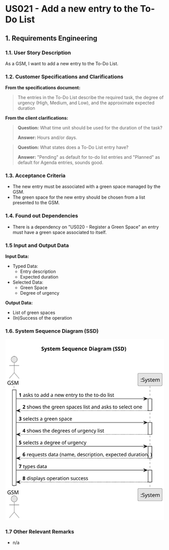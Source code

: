 # US021 - Add a new entry to the To-Do List


## 1. Requirements Engineering

### 1.1. User Story Description

As a GSM, I want to add a new entry to the To-Do List.

### 1.2. Customer Specifications and Clarifications 

**From the specifications document:**

> The entries in the To-Do List describe the required task, the degree of urgency (High, Medium, and Low), and the approximate expected duration

**From the client clarifications:**

> **Question:** What time unit should be used for the duration of the task?
>
> **Answer:** Hours and/or days.

> **Question:** What states does a To-Do List entry have?
>
> **Answer:** "Pending" as default for to-do list entries and "Planned" as default for Agenda entries, sounds good.

### 1.3. Acceptance Criteria

* The new entry must be associated with a green space managed by the GSM.
* The green space for the new entry should be chosen from a list presented to the GSM.

### 1.4. Found out Dependencies

* There is a dependency on "US020 - Register a Green Space" an entry must have a green space associated to itself.

### 1.5 Input and Output Data

**Input Data:**

* Typed Data:
    * Entry description
    * Expected duration
* Selected Data:
    * Green Space
    * Degree of urgency
  
**Output Data:**

* List of green spaces
* (In)Success of the operation


### 1.6. System Sequence Diagram (SSD)

![System Sequence Diagram - Alternative One](svg/us021-system-sequence-diagram.svg)

### 1.7 Other Relevant Remarks

* n/a